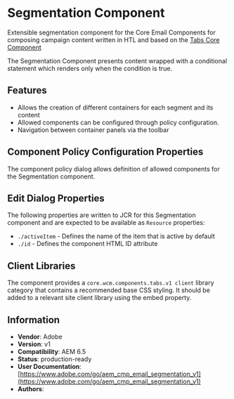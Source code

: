 <!--
Copyright 2021 Adobe

Licensed under the Apache License, Version 2.0 (the "License");
you may not use this file except in compliance with the License.
You may obtain a copy of the License at

    http://www.apache.org/licenses/LICENSE-2.0

Unless required by applicable law or agreed to in writing, software
distributed under the License is distributed on an "AS IS" BASIS,
WITHOUT WARRANTIES OR CONDITIONS OF ANY KIND, either express or implied.
See the License for the specific language governing permissions and
limitations under the License.
-->
# Segmentation Component

Extensible segmentation component for the Core Email Components for composing campaign content written in HTL and based on the [Tabs Core Component](https://github.com/adobe/aem-core-wcm-components/tree/main/content/src/content/jcr_root/apps/core/wcm/components/tabs/v1/tabs)

The Segmentation Component presents content wrapped with a conditional statement which renders only when the condition is true.

## Features

* Allows the creation of different containers for each segment and its content
* Allowed components can be configured through policy configuration.
* Navigation between container panels via the toolbar

## Component Policy Configuration Properties

The component policy dialog allows definition of allowed components for the Segmentation component.

## Edit Dialog Properties

The following properties are written to JCR for this Segmentation component and are expected to be available as `Resource` properties:

* `./activeItem` - Defines the name of the item that is active by default
* `./id` - Defines the component HTML ID attribute

## Client Libraries

The component provides a `core.wcm.components.tabs.v1 client` library category that contains a recommended base CSS styling. It should be added to a relevant site client library using the embed property.

## Information

* **Vendor**: Adobe
* **Version**: v1
* **Compatibility**: AEM 6.5
* **Status**: production-ready
* **User Documentation**: [https://www.adobe.com/go/aem_cmp_email_segmentation_v1](https://www.adobe.com/go/aem_cmp_email_segmentation_v1)
* **Authors**: 
